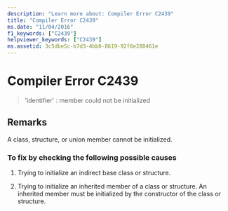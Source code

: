 ```yaml
---
description: "Learn more about: Compiler Error C2439"
title: "Compiler Error C2439"
ms.date: "11/04/2016"
f1_keywords: ["C2439"]
helpviewer_keywords: ["C2439"]
ms.assetid: 3c5dbe5c-b7d3-4bb0-8619-92f6e280461e
---
```

# Compiler Error C2439

> 'identifier' : member could not be initialized

## Remarks

A class, structure, or union member cannot be initialized.

### To fix by checking the following possible causes

1. Trying to initialize an indirect base class or structure.

1. Trying to initialize an inherited member of a class or structure. An inherited member must be initialized by the constructor of the class or structure.

